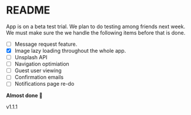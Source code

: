# README
App is on a beta test trial. We plan to do testing among friends next week. We must make sure the we handle the following items before that is done. 

- [ ] Message request feature.
- [x] Image lazy loading throughout the whole app. 
- [ ] Unsplash API
- [ ] Navigation optimiation
- [ ] Guest user viewing
- [ ] Confirmation emails
- [ ] Notifications page re-do 

**Almost done :muscle:**


v1.1.1
